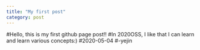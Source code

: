 ```yaml
---
title: "My first post"
category: post
---
```


#Hello, this is my first github page post!!
#In 2020OSS, I like that I can learn and learn various concepts:)
#2020-05-04
#-yejin
